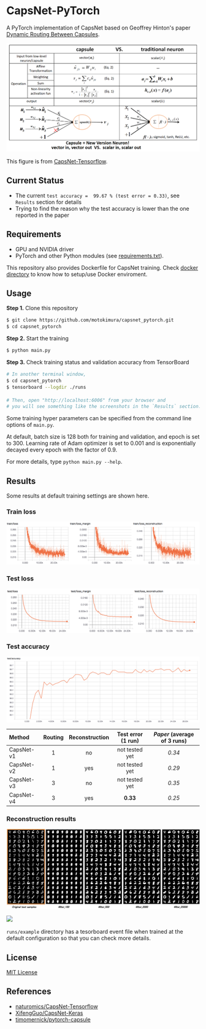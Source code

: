 # CapsNet-PyTorch

A PyTorch implementation of CapsNet based on Geoffrey Hinton's paper [Dynamic Routing Between Capsules](https://arxiv.org/abs/1710.09829).

![capsVSneuron](images/capsule_vs_neuron.png)

This figure is from [CapsNet-Tensorflow](https://github.com/naturomics/CapsNet-Tensorflow).

## Current Status
- The current `test accuracy =  99.67 % (test error = 0.33)`, see `Results` section for details
- Trying to find the reason why the test accuracy is lower than the one reported in the paper

## Requirements

- GPU and NVIDIA driver
- PyTorch and other Python modules (see [requirements.txt](requirements.txt)).

This repository also provides Dockerfile for CapsNet training. 
Check [docker directory](docker) to know how to setup/use Docker enviroment.

## Usage

**Step 1.** Clone this repository

```bash
$ git clone https://github.com/motokimura/capsnet_pytorch.git
$ cd capsnet_pytorch
```

**Step 2.** Start the training

```bash
$ python main.py
```

**Step 3.** Check training status and validation accuracy from TensorBoard

```bash
# In another terminal window, 
$ cd capsnet_pytorch
$ tensorboard --logdir ./runs

# Then, open "http://localhost:6006" from your browser and 
# you will see something like the screenshots in the `Results` section.
```

Some training hyper parameters can be specified from the command line options of `main.py`. 

At default, batch size is 128 both for training and validation, and epoch is set to 300. 
Learning rate of Adam optimizer is set to 0.001 and is exponentially decayed every epoch with the factor of 0.9. 

For more details, type `python main.py --help`.

## Results

Some results at default training settings are shown here.

### Train loss

![](images/train_loss.png)

### Test loss

![](images/test_loss.png)

### Test accuracy

![](images/test_accuracy.png)

Method     |   Routing   |   Reconstruction  |  Test error (1 run) |  *Paper* (average of 3 runs)    
:---------|:------:|:---:|:----:|:----:
CapsNet-v1 |  1 | no | not tested yet  | *0.34* 
CapsNet-v2  |  1 | yes | not tested yet | *0.29*
CapsNet-v3 |  3 | no | not tested yet | *0.35*
CapsNet-v4  |  3 | yes| **0.33** | *0.25*

### Reconstruction results

![](images/reconstruction_results.png)

![](images/reconstruction_results.gif)

`runs/example` directory has a tesorboard event file when trained at the default configuration 
so that you can check more details.

## License

[MIT License](LICENSE.txt)

## References

- [naturomics/CapsNet-Tensorflow](https://github.com/naturomics/CapsNet-Tensorflow)
- [XifengGuo/CapsNet-Keras](https://github.com/XifengGuo/CapsNet-Keras)
- [timomernick/pytorch-capsule](https://github.com/timomernick/pytorch-capsule)
